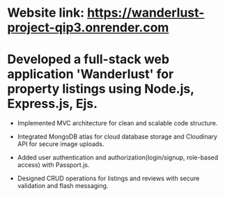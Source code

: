 
# Website link: https://wanderlust-project-qip3.onrender.com


# Developed a full-stack web application 'Wanderlust' for property listings using Node.js, Express.js, Ejs.

-	Implemented MVC architecture for clean and scalable code structure.

-	Integrated MongoDB atlas for cloud database storage and Cloudinary API for secure image uploads.

-	Added user authentication and authorization(login/signup, role-based access) with Passport.js.

-	Designed CRUD operations for listings and reviews with secure validation and flash messaging.

